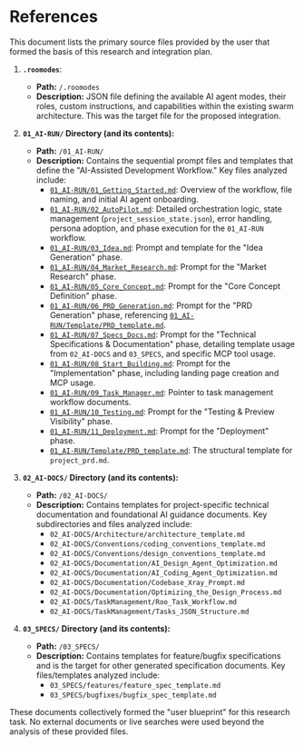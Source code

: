 # References

This document lists the primary source files provided by the user that formed the basis of this research and integration plan.

1.  **`.roomodes`**:
    *   **Path:** `/.roomodes`
    *   **Description:** JSON file defining the available AI agent modes, their roles, custom instructions, and capabilities within the existing swarm architecture. This was the target file for the proposed integration.

2.  **`01_AI-RUN/` Directory (and its contents):**
    *   **Path:** `/01_AI-RUN/`
    *   **Description:** Contains the sequential prompt files and templates that define the "AI-Assisted Development Workflow." Key files analyzed include:
        *   [`01_AI-RUN/01_Getting_Started.md`](01_AI-RUN/01_Getting_Started.md:1): Overview of the workflow, file naming, and initial AI agent onboarding.
        *   [`01_AI-RUN/02_AutoPilot.md`](01_AI-RUN/02_AutoPilot.md:1): Detailed orchestration logic, state management (`project_session_state.json`), error handling, persona adoption, and phase execution for the `01_AI-RUN` workflow.
        *   [`01_AI-RUN/03_Idea.md`](01_AI-RUN/03_Idea.md:1): Prompt and template for the "Idea Generation" phase.
        *   [`01_AI-RUN/04_Market_Research.md`](01_AI-RUN/04_Market_Research.md:1): Prompt for the "Market Research" phase.
        *   [`01_AI-RUN/05_Core_Concept.md`](01_AI-RUN/05_Core_Concept.md:1): Prompt for the "Core Concept Definition" phase.
        *   [`01_AI-RUN/06_PRD_Generation.md`](01_AI-RUN/06_PRD_Generation.md:1): Prompt for the "PRD Generation" phase, referencing [`01_AI-RUN/Template/PRD_template.md`](01_AI-RUN/Template/PRD_template.md:1).
        *   [`01_AI-RUN/07_Specs_Docs.md`](01_AI-RUN/07_Specs_Docs.md:1): Prompt for the "Technical Specifications & Documentation" phase, detailing template usage from `02_AI-DOCS` and `03_SPECS`, and specific MCP tool usage.
        *   [`01_AI-RUN/08_Start_Building.md`](01_AI-RUN/08_Start_Building.md:1): Prompt for the "Implementation" phase, including landing page creation and MCP usage.
        *   [`01_AI-RUN/09_Task_Manager.md`](01_AI-RUN/09_Task_Manager.md:1): Pointer to task management workflow documents.
        *   [`01_AI-RUN/10_Testing.md`](01_AI-RUN/10_Testing.md:1): Prompt for the "Testing & Preview Visibility" phase.
        *   [`01_AI-RUN/11_Deployment.md`](01_AI-RUN/11_Deployment.md:1): Prompt for the "Deployment" phase.
        *   [`01_AI-RUN/Template/PRD_template.md`](01_AI-RUN/Template/PRD_template.md:1): The structural template for `project_prd.md`.

3.  **`02_AI-DOCS/` Directory (and its contents):**
    *   **Path:** `/02_AI-DOCS/`
    *   **Description:** Contains templates for project-specific technical documentation and foundational AI guidance documents. Key subdirectories and files analyzed include:
        *   `02_AI-DOCS/Architecture/architecture_template.md`
        *   `02_AI-DOCS/Conventions/coding_conventions_template.md`
        *   `02_AI-DOCS/Conventions/design_conventions_template.md`
        *   `02_AI-DOCS/Documentation/AI_Design_Agent_Optimization.md`
        *   `02_AI-DOCS/Documentation/AI_Coding_Agent_Optimization.md`
        *   `02_AI-DOCS/Documentation/Codebase_Xray_Prompt.md`
        *   `02_AI-DOCS/Documentation/Optimizing_the_Design_Process.md`
        *   `02_AI-DOCS/TaskManagement/Roo_Task_Workflow.md`
        *   `02_AI-DOCS/TaskManagement/Tasks_JSON_Structure.md`

4.  **`03_SPECS/` Directory (and its contents):**
    *   **Path:** `/03_SPECS/`
    *   **Description:** Contains templates for feature/bugfix specifications and is the target for other generated specification documents. Key files/templates analyzed include:
        *   `03_SPECS/features/feature_spec_template.md`
        *   `03_SPECS/bugfixes/bugfix_spec_template.md`

These documents collectively formed the "user blueprint" for this research task. No external documents or live searches were used beyond the analysis of these provided files.